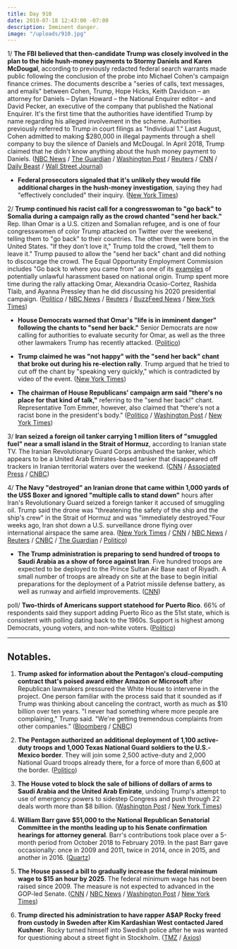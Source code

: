 ```yaml
---
title: Day 910
date: 2019-07-18 12:43:00 -07:00
description: Imminent danger.
image: "/uploads/910.jpg"
---
```


1/ **The FBI believed that then-candidate Trump was closely involved in the plan to the hide hush-money payments to Stormy Daniels and Karen McDougal**, according to previously redacted federal search warrants made public following the conclusion of the probe into Michael Cohen's campaign finance crimes. The documents describe a "series of calls, text messages, and emails" between Cohen, Trump, Hope Hicks, Keith Davidson – an attorney for Daniels – Dylan Howard – the National Enquirer editor – and David Pecker, an executive of the company that published the National Enquirer. It's the first time that the authorities have identified Trump by name regarding his alleged involvement in the scheme. Authorities previously referred to Trump in court filings as "Individual 1." Last August, Cohen admitted to making $280,000 in illegal payments through a shell company to buy the silence of Daniels and McDougal. In April 2018, Trump claimed that he didn't know anything about the hush money payment to Daniels. ([NBC News](https://www.nbcnews.com/politics/donald-trump/fbi-believed-trump-was-closely-involved-hush-money-scheme-unsealed-n1031246) / [The Guardian](https://www.theguardian.com/us-news/2019/jul/18/trump-hope-hicks-stormy-daniels-michael-cohen-fbi) / [Washington Post](https://www.washingtonpost.com/national-security/trump-communicated-repeatedly-with-cohen-aides-amid-scramble-to-pay-stormy-daniels-court-documents-show/2019/07/18/e9ee9c50-a969-11e9-9214-246e594de5d5_story.html) / [Reuters](https://www.reuters.com/article/us-usa-trump-cohen-idUSKCN1UD18D) / [CNN](https://www.cnn.com/2019/07/18/politics/michael-cohen-documents/index.html) / [Daily Beast](https://www.thedailybeast.com/cohen-documents-unsealed-on-trump-ami-stormy-daniels-karen-mcdougal) / [Wall Street Journal](https://www.wsj.com/articles/prosecutors-reveal-details-from-michael-cohen-investigation-11563466462))

* **Federal prosecutors signaled that it's unlikely they would file additional charges in the hush-money investigation**, saying they had "effectively concluded" their inquiry. ([New York Times](https://www.nytimes.com/2019/07/18/nyregion/michael-cohen-trump-investigation.html))

2/ **Trump continued his racist call for a congresswoman to "go back" to Somalia during a campaign rally as the crowd chanted "send her back."** Rep. Ilhan Omar is a U.S. citizen and Somalian refugee, and is one of four congresswomen of color Trump attacked on Twitter over the weekend, telling them to "go back" to their countries. The other three were born in the United States. "If they don't love it," Trump told the crowd, "tell them to leave it." Trump paused to allow the "send her back" chant and did nothing to discourage the crowd. The Equal Opportunity Employment Commission includes "Go back to where you came from" as one of its [examples](https://www.eeoc.gov/eeoc/publications/immigrants-facts.cfm) of potentially unlawful harassment based on national origin. Trump spent more time during the rally attacking Omar, Alexandria Ocasio-Cortez, Rashida Tlaib, and Ayanna Pressley than he did discussing his 2020 presidential campaign. ([Politico](https://www.politico.com/story/2019/07/17/trump-send-her-back-north-carolina-rally-1418904) / [NBC News](https://www.nbcnews.com/politics/2020-election/after-house-rejects-stupid-impeachment-trump-fuels-rally-crowd-chant-n1031066) / [Reuters](https://www.reuters.com/article/us-usa-trump-idUSKCN1UC2PW) / [BuzzFeed News](https://www.buzzfeednews.com/article/salvadorhernandez/trumps-supporters-chanted-send-her-back-as-the-president) / [New York Times](https://www.nytimes.com/2019/07/17/us/politics/trump-send-her-back-ilhan-omar.html))

* **House Democrats warned that Omar's "life is in imminent danger" following the chants to "send her back."** Senior Democrats are now calling for authorities to evaluate security for Omar, as well as the three other lawmakers Trump has recently attacked. ([Politico](https://www.politico.com/story/2019/07/18/ilhan-omar-trump-rally-violence-1419338))

* **Trump claimed he was "not happy" with the "send her back" chant that broke out during his re-election rally**. Trump argued that he tried to cut off the chant by "speaking very quickly," which is contradicted by video of the event. ([New York Times](https://www.nytimes.com/2019/07/18/us/politics/ilhan-omar-donald-trump.html))

* **The chairman of House Republicans' campaign arm said "there's no place for that kind of talk,"** referring to the "send her back!" chant. Representative Tom Emmer, however, also claimed that "there's not a racist bone in the president's body." ([Politico](https://www.politico.com/story/2019/07/18/tom-emmer-send-her-back-trump-rally-1419210) / [Washington Post](https://www.washingtonpost.com/politics/some-republicans-condemn-chant-at-trump-rally-but-stand-by-his-characterizations-of-four-minority-lawmakers/2019/07/18/dded4b92-a962-11e9-86dd-d7f0e60391e9_story.html) / [New York Times](https://www.nytimes.com/2019/07/18/us/politics/trump-send-her-back.html))

3/ **Iran seized a foreign oil tanker carrying 1 million liters of "smuggled fuel" near a small island in the Strait of Hormuz**, according to Iranian state TV. The Iranian Revolutionary Guard Corps ambushed the tanker, which appears to be a United Arab Emirates-based tanker that disappeared off trackers in Iranian territorial waters over the weekend. ([CNN](https://www.cnn.com/2019/07/18/middleeast/iran-tanker-intl/index.html) / [Associated Press](https://apnews.com/2d94f2b673b74940b26db541e9eeb262) / [CNBC](https://www.cnbc.com/2019/07/18/iran-state-tv-iranian-forces-seize-foreign-oil-tanker-crew.html))

4/ **The Navy "destroyed" an Iranian drone that came within 1,000 yards of the USS Boxer and ignored "multiple calls to stand down"** hours after Iran's Revolutionary Guard seized a foreign tanker it accused of smuggling oil. Trump said the drone was "threatening the safety of the ship and the ship's crew" in the Strait of Hormuz and was "immediately destroyed."Four weeks ago, Iran shot down a U.S. surveillance drone flying over international airspace the same area. ([New York Times](https://www.nytimes.com/2019/07/18/us/politics/iranian-drone-shot-down.html) / [CNN](https://www.cnn.com/2019/07/18/politics/trump-us-destroyed-iranian-drone/index.html) / [NBC News](https://www.nbcnews.com/politics/national-security/trump-says-u-s-navy-ship-shot-down-iranian-drone-n1031451) / [Reuters](https://www.reuters.com/article/us-mideast-iran-tanker/trump-says-u-s-navy-destroyed-iranian-drone-in-gulf-idUSKCN1UD1XS) / [CNBC](https://www.cnbc.com/2019/07/18/trump-says-us-navy-shot-down-iranian-drone.html) / [The Guardian](https://www.theguardian.com/us-news/2019/jul/18/trump-us-warship-iran-drone-strait-of-hormuz) / [Politico](https://www.politico.com/story/2019/07/18/trump-warship-iranian-drone-1422145))

* **The Trump administration is preparing to send hundred of troops to Saudi Arabia as a show of force against Iran**. Five hundred troops are expected to be deployed to the Prince Sultan Air Base east of Riyadh. A small number of troops are already on site at the base to begin initial preparations for the deployment of a Patriot missile defense battery, as well as runway and airfield improvements. ([CNN](https://www.cnn.com/2019/07/17/politics/us-military-buildup-saudi-air-base-satellite-images/index.html))

poll/ **Two-thirds of Americans support statehood for Puerto Rico**. 66% of respondents said they support adding Puerto Rico as the 51st state, which is consistent with polling dating back to the 1960s. Support is highest among Democrats, young voters, and non-white voters. ([Politico](https://www.politico.com/story/2019/07/18/puerto-rico-statehood-poll-1419203))

---

## Notables.

1. **Trump asked for information about the Pentagon's cloud-computing contract that's poised award either Amazon or Microsoft** after Republican lawmakers pressured the White House to intervene in the project. One person familiar with the process said that it sounded as if Trump was thinking about canceling the contract, worth as much as $10 billion over ten years. "I never had something where more people are complaining," Trump said. "We're getting tremendous complaints from other companies." ([Bloomberg](https://www.bloomberg.com/news/articles/2019-07-17/trump-expressed-concerns-about-pentagon-cloud-computing-contract) / [CNBC](https://www.cnbc.com/2019/07/18/trump-says-seriously-looking-into-amazons-pentagon-contract.html))

2. **The Pentagon authorized an additional deployment of 1,100 active-duty troops and 1,000 Texas National Guard soldiers to the U.S.-Mexico border**. They will join some 2,500 active-duty and 2,000 National Guard troops already there, for a force of more than 6,600 at the border. ([Politico](https://www.politico.com/story/2019/07/17/2-100-more-troops-headed-to-the-us-mexico-border-pentagon-says-1418838))

3. **The House voted to block the sale of billions of dollars of arms to Saudi Arabia and the United Arab Emirate**, undoing Trump's attempt to use of emergency powers to sidestep Congress and push through 22 deals worth more than $8 billion. ([Washington Post](https://www.washingtonpost.com/national-security/house-votes-to-block-trumps-arms-sales-to-saudi-arabia-setting-up-likely-veto/2019/07/17/7f329a9c-a8ce-11e9-9214-246e594de5d5_story.html) / [New York Times](https://www.nytimes.com/2019/07/17/us/politics/saudi-arms-vote.html))

4. **William Barr gave $51,000 to the National Republican Senatorial Committee in the months leading up to his Senate confirmation hearings for attorney general**. Barr's contributions took place over a 5-month period from October 2018 to February 2019. In the past Barr gave occasionally: once in 2009 and 2011, twice in 2014, once in 2015, and another in 2016. ([Quartz](https://qz.com/1667918/barrs-donations-to-senate-republicans-spiked-before-confirmation/))

5. **The House passed a bill to gradually increase the federal minimum wage to $15 an hour by 2025**. The federal minimum wage has not been raised since 2009. The measure is not expected to advanced in the GOP-led Senate. ([CNN](https://www.cnn.com/2019/07/18/politics/minimum-wage-house-vote/) / [NBC News](https://www.nbcnews.com/politics/congress/house-passes-15-minimum-wage-bill-n1031271) / [Washington Post](https://www.washingtonpost.com/business/2019/07/18/house-prepares-pass-long-sought-minimum-wage-legislation/) / [New York Times](https://www.nytimes.com/2019/07/18/us/politics/minimum-wage.html))

6. **Trump directed his administration to have rapper A$AP Rocky freed from custody in Sweden after Kim Kardashian West contacted Jared Kushner**. Rocky turned himself into Swedish police after he was wanted for questioning about a street fight in Stockholm. ([TMZ](https://www.tmz.com/2019/07/18/kim-kardashian-kanye-west-trump-involved-asap-rocky-case-sweden/) / [Axios](https://www.axios.com/kim-kardashian-asap-rocky-sweden-detention-trump-c1f6a29c-b531-4f29-80e4-692114d5072a.html))